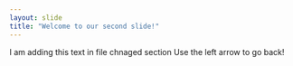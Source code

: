```yaml
---
layout: slide
title: "Welcome to our second slide!"
---
```

I am adding this text in file chnaged section
Use the left arrow to go back!
